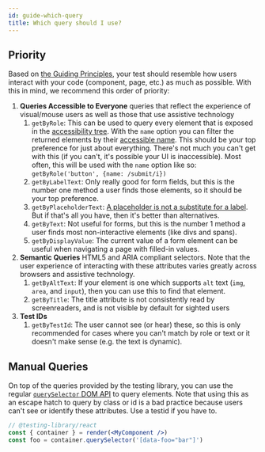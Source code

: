 ```yaml
---
id: guide-which-query
title: Which query should I use?
---
```


## Priority

Based on [the Guiding Principles](guiding-principles.md), your test should
resemble how users interact with your code (component, page, etc.) as much as
possible. With this in mind, we recommend this order of priority:

1. **Queries Accessible to Everyone** queries that reflect the experience of
   visual/mouse users as well as those that use assistive technology
   1. `getByRole`: This can be used to query every element that is exposed in
      the
      [accessibility tree](https://developer.mozilla.org/en-US/docs/Glossary/AOM).
      With the `name` option you can filter the returned elements by their
      [accessible name](https://www.w3.org/TR/accname-1.1/). This should be your
      top preference for just about everything. There's not much you can't get
      with this (if you can't, it's possible your UI is inaccessible). Most
      often, this will be used with the `name` option like so:
      `getByRole('button', {name: /submit/i})`
   1. `getByLabelText`: Only really good for form fields, but this is the number
      one method a user finds those elements, so it should be your top
      preference.
   1. `getByPlaceholderText`:
      [A placeholder is not a substitute for a label](https://www.nngroup.com/articles/form-design-placeholders/).
      But if that's all you have, then it's better than alternatives.
   1. `getByText`: Not useful for forms, but this is the number 1 method a user
      finds most non-interactive elements (like divs and spans).
   1. `getByDisplayValue`: The current value of a form element can be useful
      when navigating a page with filled-in values.
1. **Semantic Queries** HTML5 and ARIA compliant selectors. Note that the user
   experience of interacting with these attributes varies greatly across
   browsers and assistive technology.
   1. `getByAltText`: If your element is one which supports `alt` text (`img`,
      `area`, and `input`), then you can use this to find that element.
   1. `getByTitle`: The title attribute is not consistently read by
      screenreaders, and is not visible by default for sighted users
1. **Test IDs**
   1. `getByTestId`: The user cannot see (or hear) these, so this is only
      recommended for cases where you can't match by role or text or it doesn't
      make sense (e.g. the text is dynamic).

## Manual Queries

On top of the queries provided by the testing library, you can use the regular
[`querySelector` DOM API](https://developer.mozilla.org/en-US/docs/Web/API/Document/querySelector)
to query elements. Note that using this as an escape hatch to query by class or
id is a bad practice because users can't see or identify these attributes. Use a
testid if you have to.

```jsx
// @testing-library/react
const { container } = render(<MyComponent />)
const foo = container.querySelector('[data-foo="bar"]')
```
